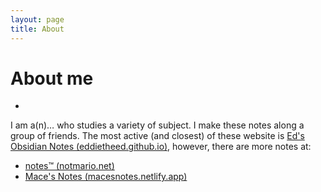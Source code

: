 ```yaml
---
layout: page
title: About
---
```


# About me
- 
I am a(n)… who studies a variety of subject. I make these notes along a group of friends. The most active (and closest) of these website is [Ed's Obsidian Notes (eddietheed.github.io)](https://eddietheed.github.io/obsidiannotes-v.2/), however, there are more notes at:

- [notes™️ (notmario.net)](https://notes.notmario.net/)
- [Mace's Notes (macesnotes.netlify.app)](https://macesnotes.netlify.app/)